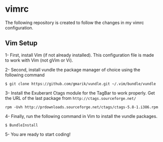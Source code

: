 vimrc
=====

The following repository is created to follow the changes in my vimrc configuration.

## Vim Setup

1- First, install Vim (if not already installed). This configuration file is made to work with Vim (not gVim or Vi).

2- Second, install vundle the package manager of choice using the following command

```
$ git clone https://github.com/gmarik/vundle.git ~/.vim/bundle/vundle
```

3- Install the Exuberant Ctags module for the TagBar to work properly. Get the URL of the last package from `http://ctags.sourceforge.net/`

```
rpm -Uvh http://prdownloads.sourceforge.net/ctags/ctags-5.8-1.i386.rpm
```

4- Finally, run the following command in Vim to install the vundle packages.

```
$ BundleInstall
```

5- You are ready to start coding!
